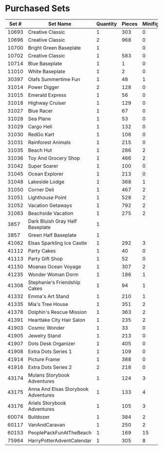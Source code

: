 # Purchased Sets

| Set # | Set Name | Quantity | Pieces | Minifigs |
|-------|----------|----------|--------|----------|
| 10693 | Creative Classic | 1 | 303 | 0 |
| 10696 | Creative Classic | 2 | 968 | 0 |
| 10700 | Bright Green Baseplate | 1 | | 0 |
| 10702 | Creative Classic | 1 | 583 | 0 |
| 10714 | Blue Baseplate | 1 | 1 | 0 |
| 11010 | White Baseplate | 1 | 2 | 0|
| 30397 | Olafs Summertime Fun | 1 | 48 | 1 |
| 31014 | Power Digger | 2 | 128 | 0 |
| 31015 | Emerald Express | 1 | 56 | 0 |
| 31018 | Highway Cruiser | 1 | 129 | 0 |
| 31027 | Blue Racer | 1 | 67 | 0 |
| 31028 | Sea Plane | 1 | 53 | 0 |
| 31029 | Cargo Heli | 1 | 132 | 0 |
| 31030 | RedGo Kart | 1 | 106 | 0 |
| 31031 | Rainforest Animals | 1 | 215 | 0 |
| 31035 | Beach Hut | 1 | 286 | 2 |
| 31036 | Toy And Grocery Shop | 1 | 466 | 2 |
| 31042 | Super Soarer | 1 | 100 | 0 |
| 31045 | Ocean Explorer | 1 | 213 | 0 |
| 31048 | Lakeside Lodge | 1 | 368 | 1 |
| 31050 | Corner Deli | 1 | 467 | 2 |
| 31051 | Lighthouse Point | 1 | 528 | 2 |
| 31052 | Vacation Getaways | 1 | 792 | 2 |
| 31063 | Beachside Vacation | 1 | 275 | 2 |
| 3857 | Dark Bluish Gray Half Baseplate | 1 |
| 3857 | Green Half Baseplate | 1 |
| 41062 | Elsas Sparkling Ice Castle | 1 | 292 | 3 |
| 41112 | Party Cakes | 1 | 40 | 0 |
| 41113 | Party Gift Shop | 1 | 52 | 0 |
| 41150 | Moanas Ocean Voyage | 1 | 307 | 2 |
| 41235 | Wonder Woman Dorm | 1 | 186 | 1 |
| 41308 | Stephanie's Friendship Cakes | 1 | 94 | 1 |
| 41332 | Emma's Art Stand | 1 | 210 | 1 |
| 41335 | Mia's Tree House | 1 | 351 | 2 |
| 41378 | Dolphin's Rescue Mission | 1 | 363 | 2 |
| 41391 | Heartlake City Hair Salon | 1 | 235 | 2 |
| 41903 | Cosmic Wonder | 1 | 33 | 0 |
| 41905 | Jewelry Stand | 1 | 213 | 0 |
| 41907 | Dots Desk Organizer | 1 | 405 | 0 |
| 41908 | Extra Dots Series 1 | 1 | 109 | 0 |
| 41914 | Picture Frame | 1 | 388 | 0 |
| 41916 | Extra Dots Series 2 | 2 | 218 | 0 |
| 43174 | Mulans Storybook Adventures | 1 | 124 | 3 |
| 43175 | Anna And Elsas Storybook Adventures | 1 | 133 | 4 |
| 43176 | Ariels Storybook Adventures | 1 | 105 | 3 |
| 60074 | Bulldozer | 1 | 384 | 2 |
| 60117 | VanAndCaravan | 1 | 250 | 2 |
| 60153 | PeoplePackFunAtTheBeach | 1 | 169 | 15 |
| 75964 | HarryPotterAdventCalendar | 1 | 305 | 8 |